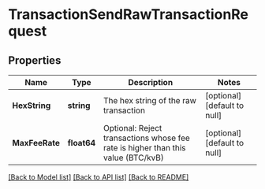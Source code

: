 # TransactionSendRawTransactionRequest

## Properties
Name | Type | Description | Notes
------------ | ------------- | ------------- | -------------
**HexString** | **string** | The hex string of the raw transaction | [optional] [default to null]
**MaxFeeRate** | **float64** | Optional: Reject transactions whose fee rate is higher than this value (BTC/kvB) | [optional] [default to null]

[[Back to Model list]](../README.md#documentation-for-models) [[Back to API list]](../README.md#documentation-for-api-endpoints) [[Back to README]](../README.md)

